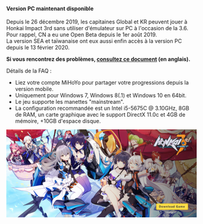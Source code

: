 #### Version PC maintenant disponible

Depuis le 26 décembre 2019, les capitaines Global et KR peuvent jouer à Honkai Impact 3rd sans utiliser d'émulateur sur PC à l'occasion de la 3.6. Pour rappel, CN a eu une Open Beta depuis le 1er août 2019.  
La version SEA et taïwanaise ont eux aussi enfin accès à la version PC depuis le 13 février 2020.

**Si vous rencontrez des problèmes, [consultez ce document](https://docs.google.com/spreadsheets/d/1X9vuYfuH7ylcjw3gzDnn3CEU-I-ApeU7/edit) (en anglais).**

Détails de la FAQ :

- Liez votre compte MiHoYo pour partager votre progressions depuis la version mobile.
- Uniquement pour Windows 7, Windows 8(.1) et Windows 10 en 64bit.
- Le jeu supporte les manettes "mainstream".
- La configuration recommandée est un Intel i5-5675C @ 3.10GHz, 8GB de RAM, un carte graphique avec le support DirectX 11.0c et 4GB de mémoire, +10GB d'espace disque.

![Le launcher](/img/news/pc-launcher.png)
